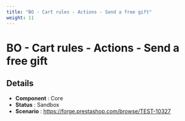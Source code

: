 ```yaml
---
title: "BO - Cart rules - Actions - Send a free gift"
weight: 11
---
```


# BO - Cart rules - Actions - Send a free gift
## Details
* **Component** : Core
* **Status** : Sandbox
* **Scenario** : https://forge.prestashop.com/browse/TEST-10327

